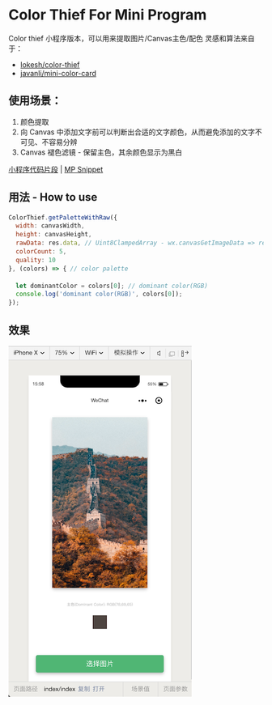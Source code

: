 # Color Thief For Mini Program

Color thief 小程序版本，可以用来提取图片/Canvas主色/配色
灵感和算法来自于：
- [lokesh/color-thief](https://github.com/lokesh/color-thief)
- [javanli/mini-color-card](https://github.com/javanli/mini-color-card)

## 使用场景：
1. 颜色提取
2. 向 Canvas 中添加文字前可以判断出合适的文字颜色，从而避免添加的文字不可见、不容易分辨
3. Canvas 褪色滤镜 - 保留主色，其余颜色显示为黑白

[小程序代码片段](https://developers.weixin.qq.com/s/g6vE6dmY7Z9b) | [MP Snippet](https://developers.weixin.qq.com/s/g6vE6dmY7Z9b)

## 用法 - How to use
```javascript
ColorThief.getPaletteWithRaw({
  width: canvasWidth,
  height: canvasHeight,
  rawData: res.data, // Uint8ClampedArray - wx.canvasGetImageData => res.data
  colorCount: 5,
  quality: 10
}, (colors) => { // color palette

  let dominantColor = colors[0]; // dominant color(RGB)
  console.log('dominant color(RGB)', colors[0]);
});
```

## 效果

![result](https://github.com/TerryWang9112/color-thief-for-mini-program/blob/master/color-thief-MP-01.png)
